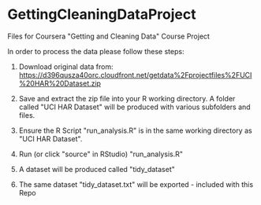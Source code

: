 GettingCleaningDataProject
==========================

Files for Coursera "Getting and Cleaning Data" Course Project


In order to process the data please follow these steps:

1. Download original data from:
https://d396qusza40orc.cloudfront.net/getdata%2Fprojectfiles%2FUCI%20HAR%20Dataset.zip

2. Save and extract the zip file into your R working directory. A folder called "UCI HAR Dataset" will be produced with various subfolders and files.

3. Ensure the R Script "run_analysis.R" is in the same working directory as "UCI HAR Dataset".

4. Run (or click "source" in RStudio) "run_analysis.R"

5. A dataset will be produced called "tidy_dataset"

6. The same dataset "tidy_dataset.txt" will be exported - included with this Repo
